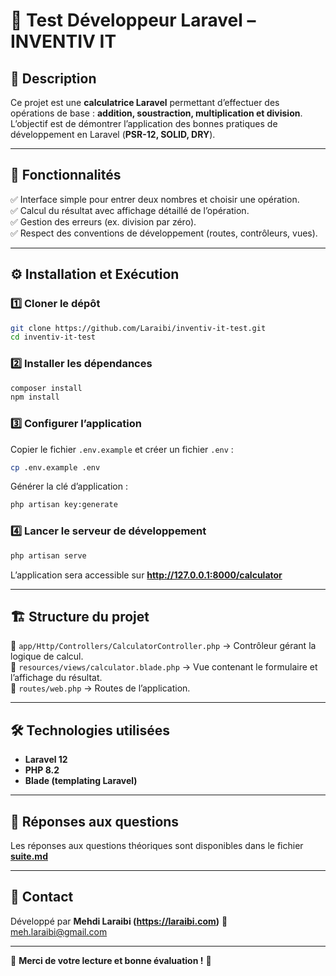 # 📌 Test Développeur Laravel – INVENTIV IT

## 📖 Description  
Ce projet est une **calculatrice Laravel** permettant d’effectuer des opérations de base : **addition, soustraction, multiplication et division**.  
L’objectif est de démontrer l’application des bonnes pratiques de développement en Laravel (**PSR-12, SOLID, DRY**).  

---

## 🚀 Fonctionnalités  
✅ Interface simple pour entrer deux nombres et choisir une opération.  
✅ Calcul du résultat avec affichage détaillé de l’opération.  
✅ Gestion des erreurs (ex. division par zéro).  
✅ Respect des conventions de développement (routes, contrôleurs, vues).  

---

## ⚙️ Installation et Exécution  

### 1️⃣ **Cloner le dépôt**  
```bash
git clone https://github.com/Laraibi/inventiv-it-test.git
cd inventiv-it-test
```

### 2️⃣ **Installer les dépendances**  
```bash
composer install
npm install
```

### 3️⃣ **Configurer l’application**  
Copier le fichier `.env.example` et créer un fichier `.env` :  
```bash
cp .env.example .env
```  
Générer la clé d’application :  
```bash
php artisan key:generate
```

### 4️⃣ **Lancer le serveur de développement**  
```bash
php artisan serve
```  
L’application sera accessible sur **http://127.0.0.1:8000/calculator**  

---

## 🏗️ Structure du projet  
📂 `app/Http/Controllers/CalculatorController.php` → Contrôleur gérant la logique de calcul.  
📂 `resources/views/calculator.blade.php` → Vue contenant le formulaire et l’affichage du résultat.  
📂 `routes/web.php` → Routes de l’application.  

---

## 🛠️ Technologies utilisées  
- **Laravel 12**  
- **PHP 8.2**  
- **Blade (templating Laravel)**  

---

## 📄 Réponses aux questions  
Les réponses aux questions théoriques sont disponibles dans le fichier **[suite.md](https://github.com/Laraibi/inventiv-it-test/blob/main/suite.md)**  

---

## 📩 Contact  
Développé par **Mehdi Laraibi (https://laraibi.com)** 
📧 meh.laraibi@gmail.com 

---

📌 **Merci de votre lecture et bonne évaluation !** 🚀  
